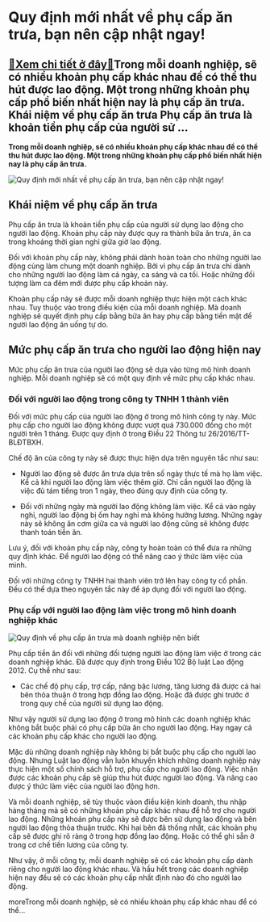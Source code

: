 Quy định mới nhất về phụ cấp ăn trưa, bạn nên cập nhật ngay!
============================================================

[:gift:Xem chi tiết ở đây:gift:](https://hddtvn.com/quy-dinh-moi-nhat-ve-phu-cap-an-trua-ban-nen-cap-nhat-ngay/)Trong mỗi doanh nghiệp, sẽ có nhiều khoản phụ cấp khác nhau để có thể thu hút được lao động. Một trong những khoản phụ cấp phổ biến nhất hiện nay là phụ cấp ăn trưa. Khái niệm về phụ cấp ăn trưa Phụ cấp ăn trưa là khoản tiền phụ cấp của người sử …
-------------------------------------------------------------------------------------------------------------------------------------------------------------------------------------------------------------------------------------------------------

**Trong mỗi doanh nghiệp, sẽ có nhiều khoản phụ cấp khác nhau để có thể thu hút được lao động. Một trong những khoản phụ cấp phổ biến nhất hiện nay là phụ cấp ăn trưa.**


![Quy định mới nhất về phụ cấp ăn trưa, bạn nên cập nhật ngay!](https://hddtvn.com/wp-content/uploads/2021/01/phu-cap-an-trua-2019_1808221707.jpg "Quy định mới nhất về phụ cấp ăn trưa, bạn nên cập nhật ngay!")


Khái niệm về phụ cấp ăn trưa
----------------------------


Phụ cấp ăn trưa là khoản tiền phụ cấp của người sử dụng lao động cho người lao động. Khoản phụ cấp này được quy ra thành bữa ăn trưa, ăn ca trong khoảng thời gian nghỉ giữa giờ lao động.


Đối với khoản phụ cấp này, không phải dành hoàn toàn cho những người lao động cùng làm chung một doanh nghiệp. Bởi vì phụ cấp ăn trưa chỉ dành cho những người lao động làm cả ngày, ca sáng và ca tối. Hoặc những đối tượng làm ca đêm mới được phụ cấp khoản này.


Khoản phụ cấp này sẽ được mỗi doanh nghiệp thực hiện một cách khác nhau. Tuy thuộc vào trong điều kiện của mỗi doanh nghiệp. Mà doanh nghiệp sẽ quyết định phụ cấp bằng bữa ăn hay phụ cấp bằng tiền mặt để người lao động ăn uống tự do.


Mức phụ cấp ăn trưa cho người lao động hiện nay
-----------------------------------------------


Mức phụ cấp ăn trưa của người lao động sẽ dựa vào từng mô hình doanh nghiệp. Mỗi doanh nghiệp sẽ có một quy định về mức phụ cấp khác nhau.


### Đối với người lao động trong công ty TNHH 1 thành viên


Đối với mức phụ cấp của người lao động ở trong mô hình công ty này. Mức phụ cấp cho người lao động không được vượt quá 730.000 đồng cho một người trên 1 tháng. Được quy định ở trong Điều 22 Thông tư 26/2016/TT-BLĐTBXH.


Chế độ ăn của công ty này sẽ được thực hiện dựa trên nguyên tắc như sau:




* Người lao động sẽ được ăn trưa dựa trên số ngày thực tế mà họ làm việc. Kể cả khi người lao động làm việc thêm giờ. Chỉ cần người lao động là việc đủ tám tiếng tron 1 ngày, theo đúng quy định của công ty.

* Đối với những ngày mà người lao động không làm việc. Kể cả vào ngày nghỉ, người lao động bị ốm hay nghỉ mà không hưởng lương. Những ngày này sẽ không ăn cơm giữa ca và người lao động cũng sẽ không được thanh toán tiền ăn.



Lưu ý, đối với khoản phụ cấp này, công ty hoàn toàn có thể đưa ra những quy định khác. Để người lao động có thể nâng cao ý thức làm việc của mình.


Đối với những công ty TNHH hai thành viên trở lên hay công ty cổ phần. Đều có thể dựa theo nguyên tắc này để áp dụng đối với người lao động.


### Phụ cấp với người lao động làm việc trong mô hình doanh nghiệp khác


![Quy định về phụ cấp ăn trưa mà doanh nghiệp nên biết](https://hddtvn.com/wp-content/uploads/2021/01/1467932433472.jpg)


Phụ cấp tiền ăn đối với những đối tượng người lao động làm việc ở trong các doanh nghiệp khác. Đã được quy định trong Điều 102 Bộ luật Lao động 2012. Cụ thể như sau:




* Các chế độ phụ cấp, trợ cấp, nâng bậc lương, tăng lương đã được cả hai bên thỏa thuận ở trong hợp đồng lao động. Hoặc đã được ghi trước ở trong quy chế của người sử dụng lao động.



Như vậy người sử dụng lao động ở trong mô hình các doanh nghiệp khác không bắt buộc phải có phụ cấp bữa ăn cho người lao động. Hay ngay cả các khoản phụ cấp khác cho người lao động.


Mặc dù những doanh nghiệp này không bị bắt buộc phụ cấp cho người lao động. Nhưng Luật lao động vẫn luôn khuyến khích những doanh nghiệp này thực hiện một số chính sách hỗ trợ, phụ cấp cho người lao động. Việc nhận được các khoản phụ cấp sẽ giúp thu hút được người lao động. Và nâng cao được ý thức làm việc của người lao động hơn.


Và mỗi doanh nghiệp, sẽ tùy thuộc vàon điều kiện kinh doanh, thu nhập hàng tháng mà sẽ có những khoản phụ cấp khác nhau để hỗ trợ cho người lao động. Những khoản phụ cấp này sẽ được bên sử dụng lao động và bên người lao động thỏa thuận trước. Khi hai bên đã thống nhất, các khoản phụ cấp sẽ được ghi rõ ràng ở trong hợp đồng lao động. Hoặc có thể ghi sẵn ở trong cơ chế tiền lương của công ty.


Như vậy, ở mỗi công ty, mỗi doanh nghiệp sẽ có các khoản phụ cấp dành riêng cho người lao động khác nhau. Và hầu hết trong các doanh nghiệp hiện nay đều sẽ có các khoản phụ cấp nhất định nào đó cho người lao động.


moreTrong mỗi doanh nghiệp, sẽ có nhiều khoản phụ cấp khác nhau để có thể…

